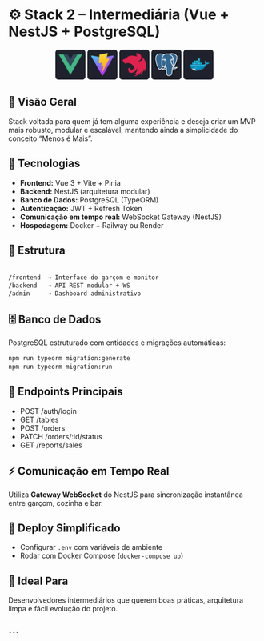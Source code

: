 # ⚙️ Stack 2 – Intermediária (Vue + NestJS + PostgreSQL)

<div align="center">
<img alt="Vue" height="60" width="60" src="assets/Vue.svg">
<img alt="Vite" height="60" width="60" src="assets/Vite.svg">
<img alt="NestJS" height="60" width="60" src="assets/NestJS.svg">
<img alt="Postgresql" height="60" width="60" src="assets/Postgresql.svg">
<img alt="Docker" height="60" width="60" src="assets/Docker.svg">
</div>

## 🎯 Visão Geral
Stack voltada para quem já tem alguma experiência e deseja criar um MVP mais robusto, modular e escalável, mantendo ainda a simplicidade do conceito “Menos é Mais”.

## 🧩 Tecnologias
- **Frontend:** Vue 3 + Vite + Pinia  
- **Backend:** NestJS (arquitetura modular)  
- **Banco de Dados:** PostgreSQL (TypeORM)  
- **Autenticação:** JWT + Refresh Token  
- **Comunicação em tempo real:** WebSocket Gateway (NestJS)  
- **Hospedagem:** Docker + Railway ou Render

## 🚀 Estrutura
````

/frontend  → Interface do garçom e monitor
/backend   → API REST modular + WS
/admin     → Dashboard administrativo

````

## 🗄️ Banco de Dados
PostgreSQL estruturado com entidades e migrações automáticas:
```bash
npm run typeorm migration:generate
npm run typeorm migration:run
````

## 🔌 Endpoints Principais

* POST /auth/login
* GET /tables
* POST /orders
* PATCH /orders/:id/status
* GET /reports/sales

## ⚡ Comunicação em Tempo Real

Utiliza **Gateway WebSocket** do NestJS para sincronização instantânea entre garçom, cozinha e bar.

## 🧰 Deploy Simplificado

* Configurar `.env` com variáveis de ambiente
* Rodar com Docker Compose (`docker-compose up`)

## 🧠 Ideal Para

Desenvolvedores intermediários que querem boas práticas, arquitetura limpa e fácil evolução do projeto.

````

---